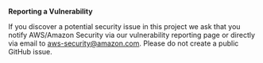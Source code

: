 **Reporting a Vulnerability**

If you discover a potential security issue in this project we ask that you notify AWS/Amazon Security via our vulnerability reporting page or directly via email to aws-security@amazon.com. Please do not create a public GitHub issue.
